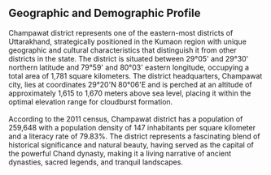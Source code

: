 ## Geographic and Demographic Profile

Champawat district represents one of the eastern-most districts of Uttarakhand, strategically positioned in the Kumaon region with unique geographic and cultural characteristics that distinguish it from other districts in the state. The district is situated between 29°05' and 29°30' northern latitude and 79°59' and 80°03' eastern longitude, occupying a total area of 1,781 square kilometers. The district headquarters, Champawat city, lies at coordinates 29°20'N 80°06'E and is perched at an altitude of approximately 1,615 to 1,670 meters above sea level, placing it within the optimal elevation range for cloudburst formation. <br> <br>
According to the 2011 census, Champawat district has a population of 259,648 with a population density of 147 inhabitants per square kilometer and a literacy rate of 79.83%. The district represents a fascinating blend of historical significance and natural beauty, having served as the capital of the powerful Chand dynasty, making it a living narrative of ancient dynasties, sacred legends, and tranquil landscapes.